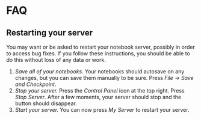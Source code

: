 # FAQ

## Restarting your server

You may want or be asked to restart your notebook server, possibly in order to access bug
fixes. If you follow these instructions, you should be able to do this without loss of any
data or work.

1. *Save all of your notebooks.* Your notebooks should autosave on any changes, but you can
   save them manually to be sure. Press *File -> Save and Checkpoint*.
2. *Stop your server.* Press the *Control Panel* icon at the top right. Press *Stop Server*.
   After a few moments, your server should stop and the button should disappear.
3. *Start your server.* You can now press *My Server* to restart your server.
